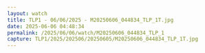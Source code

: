 ```yaml
---
layout: watch
title: TLP1 - 06/06/2025 - M20250606_044834_TLP_1T.jpg
date: 2025-06-06 04:48:34
permalink: /2025/06/06/watch/M20250606_044834_TLP_1
capture: TLP1/2025/202506/20250605/M20250606_044834_TLP_1T.jpg
---
```


